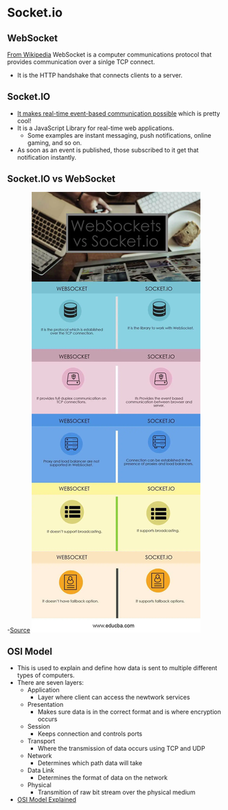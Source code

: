 # Socket.io

## WebSocket

[From Wikipedia](https://en.wikipedia.org/wiki/WebSocket) WebSocket is a computer communications protocol that provides communication over a sinlge TCP connect.

- It is the HTTP handshake that connects clients to a server.

## Socket.IO

- [It makes real-time event-based communication possible](https://www.tutorialspoint.com/socket.io/) which is pretty cool!
- It is a JavaScript Library for real-time web applications.
  - Some examples are instant messaging, push notifications, online gaming, and so on.
- As soon as an event is published, those subscribed to it get that notification instantly.

## Socket.IO vs WebSocket

-[Source](https://www.educba.com/websocket-vs-socket-io/)
![Example](/img/WebSockets-vs-Socket.jpg)

## OSI Model

- This is used to explain and define how data is sent to multiple different types of computers.
- There are seven layers:
  - Application
    - Layer where client can access the newtwork services
  - Presentation
    - Makes sure data is in the correct format and is where encryption occurs
  - Session
    - Keeps connection and controls ports
  - Transport
    - Where the transmission of data occurs using TCP and UDP
  - Network
    - Determines which path data will take
  - Data Link
    - Determines the format of data on the network
  - Physical
    - Transmition of raw bit stream over the physical medium
- [OSI Model Explained](https://www.youtube.com/watch?v=vv4y_uOneC0)

